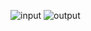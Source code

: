 ![input](https://github.com/aneesh-sathe/toolER/assets/117112887/dea2fa94-6e0f-43c8-8dab-39553fd2423d)
![output](https://github.com/aneesh-sathe/toolER/assets/117112887/4a2cef54-6835-4955-9a8c-36e985650922)
